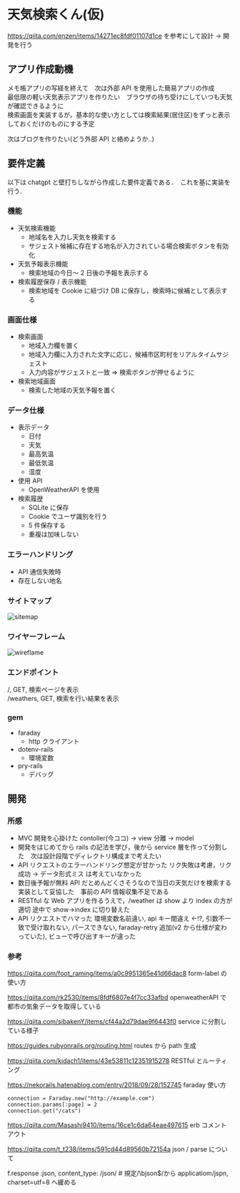 # 天気検索くん(仮)

https://qiita.com/enzen/items/14271ec8fdf01107d1ce
を参考にして設計 → 開発を行う

## アプリ作成動機

メモ帳アプリの写経を終えて　次は外部 API を使用した簡易アプリの作成  
最低限の軽い天気表示アプリを作りたい　ブラウザの待ち受けにしていつも天気が確認できるように  
検索画面を実装するが，基本的な使い方としては検索結果(居住区)をずっと表示しておくだけのものにする予定

次はブログを作りたい(どう外部 API と絡めようか..)

## 要件定義

以下は chatgpt と壁打ちしながら作成した要件定義である．　これを基に実装を行う．

### 機能

- 天気検索機能
  - 地域名を入力し天気を検索する
  - サジェスト候補に存在する地名が入力されている場合検索ボタンを有効化
- 天気予報表示機能
  - 検索地域の今日～ 2 日後の予報を表示する
- 検索履歴保存 / 表示機能
  - 検索地域を Cookie に紐づけ DB に保存し，検索時に候補として表示する

### 画面仕様

- 検索画面
  - 地域入力欄を置く
  - 地域入力欄に入力された文字に応じ，候補市区町村をリアルタイムサジェスト
  - 入力内容がサジェストと一致 => 検索ボタンが押せるように
- 検索地域画面
  - 検索した地域の天気予報を置く

### データ仕様

- 表示データ
  - 日付
  - 天気
  - 最高気温
  - 最低気温
  - 湿度
- 使用 API
  - OpenWeatherAPI を使用
- 検索履歴
  - SQLite に保存
  - Cookie でユーザ識別を行う
  - 5 件保存する
  - 重複は加味しない

### エラーハンドリング

- API 通信失敗時
- 存在しない地名

### サイトマップ

![sitemap](https://github.com/user-attachments/assets/1c6ad46a-fb11-4646-9b45-4926f167af72)

### ワイヤーフレーム

![wireflame](https://github.com/user-attachments/assets/4d5d48b4-c0d8-4d6a-977c-61921809a1ec)

### エンドポイント

/, GET, 検索ページを表示  
/weathers, GET, 検索を行い結果を表示

### gem

- faraday
  - http クライアント
- dotenv-rails
  - 環境変数
- pry-rails
  - デバッグ

## 開発

### 所感

- MVC 開発を心掛けた contoller(今ココ) -> view 分離 -> model
- 開発をはじめてから rails の記法を学び，後から service 層を作って分割した　次は設計段階でディレクトリ構成まで考えたい
- API リクエストのエラーハンドリング想定が甘かった リク失敗は考慮，リク成功 → データ形式ミス は考えていなかった
- 数日後予報が無料 API だとめんどくさそうなので当日の天気だけを検索する実装として妥協した　事前の API 情報収集不足である
- RESTful な Web アプリを作るうえで，/weather は show より index の方が適切 途中で show→index に切り替えた
- API リクエストでハマった 環境変数名前違い, api キー間違え ←!?, 引数不一致で受け取れない, パースできない, faraday-retry 追加(v2 から仕様が変わっていた), ビューで呼び出すキーが違った

### 参考

https://qiita.com/foot_raming/items/a0c9951365e41d66dac8
form-label の使い方

https://qiita.com/rk2530/items/8fdf6807e4f7cc33afbd
openweatherAPI で都市の気象データを取得している

https://qiita.com/sibakenY/items/cf44a2d79dae9f6443f0
service に分割している様子

https://guides.rubyonrails.org/routing.html
routes から path 生成

https://qiita.com/kidach1/items/43e53811c12351915278
RESTful とルーティング

https://nekorails.hatenablog.com/entry/2018/09/28/152745
faraday 使い方

```
connection = Faraday.new("http://example.com")
connection.params[:page] = 2
connection.get("/cats")
```

https://qiita.com/Masashi9410/items/16ce1c6da64eae497615
erb コメントアウト

https://qiita.com/t_t238/items/591cd44d89560b72154a
json / parse について

f.response :json, content_type: /json/ # 規定/\bjson$/から applicatiom/jspn, charset=utf=8 へ緩める
